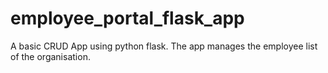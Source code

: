 # employee_portal_flask_app
A basic CRUD App using python flask. The app manages the employee list of the organisation.
